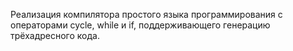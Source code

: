 Реализация компилятора простого языка программирования с операторами cycle, while и if, поддерживающего генерацию трёхадресного кода.